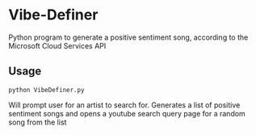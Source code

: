 # Vibe-Definer
Python program to generate a positive sentiment song, according to the Microsoft Cloud Services API


## Usage
`python VibeDefiner.py`


Will prompt user for an artist to search for. Generates a list of positive sentiment songs and opens a youtube search query page for a random song from the list
